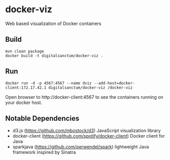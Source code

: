 # docker-viz
Web based visualization of Docker containers

## Build

    mvn clean package
    docker build -t digitalsanctum/docker-viz .

## Run

    docker run -d -p 4567:4567 --name dviz --add-host=docker-client:172.17.42.1 digitalsanctum/docker-viz /docker-viz


Open browser to http://docker-client:4567 to see the containers running on your docker host.


## Notable Dependencies

- d3.js (https://github.com/mbostock/d3) JavaScript visualization library
- docker-client (https://github.com/spotify/docker-client) Docker client for Java
- sparkjava (https://github.com/perwendel/spark) lightweight Java framework inspired by Sinatra